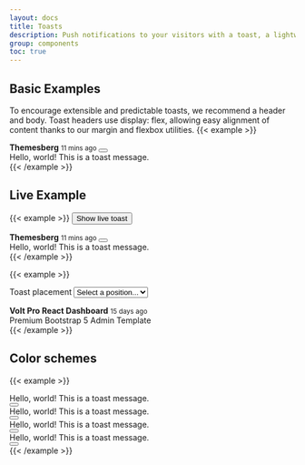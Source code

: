 ```yaml
---
layout: docs
title: Toasts
description: Push notifications to your visitors with a toast, a lightweight and easily customizable alert message.
group: components
toc: true
---
```


## Basic Examples
To encourage extensible and predictable toasts, we recommend a header and body. Toast headers use <span class="fw-bold text-danger">display: flex</span>, allowing easy alignment of content thanks to our margin and flexbox utilities.
{{< example >}}
<div class="toast" role="alert" aria-live="assertive" aria-atomic="true">
  <div class="toast-header">
    <strong class="me-auto text-dark">Themesberg</strong>
    <small>11 mins ago</small>
    <button type="button" class="btn-close" data-bs-dismiss="toast" aria-label="Close"></button>
  </div>
  <div class="toast-body">
    Hello, world! This is a toast message.
  </div>
</div>
{{< /example >}}

## Live Example
{{< example >}}
<button type="button" class="btn btn-primary" id="liveToastBtn">Show live toast</button>

<div class="position-fixed bottom-0 end-0 p-3" style="z-index: 5">
    <div id="liveToast" class="toast glass-3 hide" role="alert" aria-live="assertive" aria-atomic="true">
        <div class="toast-header">
            <strong class="me-auto">Themesberg</strong>
            <small>11 mins ago</small>
            <button type="button" class="btn-close" data-bs-dismiss="toast" aria-label="Close"></button>
        </div>
        <div class="toast-body">
            Hello, world! This is a toast message.
        </div>
    </div>
</div>
{{< /example >}}

{{< example >}}
<form>
  <div class="mb-3">
    <label for="selectToastPlacement">Toast placement</label>
    <select class="form-select mt-2" id="selectToastPlacement">
      <option value="" selected>Select a position...</option>
      <option value="top-0 start-0">Top left</option>
      <option value="top-0 start-50 translate-middle-x">Top center</option>
      <option value="top-0 end-0">Top right</option>
      <option value="top-50 start-0 translate-middle-y">Middle left</option>
      <option value="top-50 start-50 translate-middle">Middle center</option>
      <option value="top-50 end-0 translate-middle-y">Middle right</option>
      <option value="bottom-0 start-0">Bottom left</option>
      <option value="bottom-0 start-50 translate-middle-x">Bottom center</option>
      <option value="bottom-0 end-0">Bottom right</option>
    </select>
  </div>
</form>
<div aria-live="polite" aria-atomic="true" class="bg-white-25 rounded position-relative bd-example-toasts">
    <div class="toast-container position-absolute p-3" id="toastPlacement">
        <div class="toast">
            <div class="toast-header">
                <span class="fas fa-bullhorn text-tertiary me-2"></span>
                <strong class="me-auto text-dark">Volt Pro React Dashboard</strong>
                <small>15 days ago</small>
            </div>
            <div class="toast-body">
                Premium Bootstrap 5 Admin Template
            </div>
        </div>
    </div>
</div>
{{< /example >}}

## Color schemes
{{< example >}}
    <div class="toast align-items-center text-white bg-primary border-0 mb-3" role="alert" aria-live="assertive" aria-atomic="true">
        <div class="d-flex">
            <div class="toast-body">
            Hello, world! This is a toast message.
            </div>
            <button type="button" class="btn-close btn-close-white me-2 m-auto" data-bs-dismiss="toast" aria-label="Close"></button>
        </div>
    </div>
    <div class="toast align-items-center text-white bg-secondary border-0 mb-3" role="alert" aria-live="assertive" aria-atomic="true">
        <div class="d-flex">
            <div class="toast-body">
            Hello, world! This is a toast message.
            </div>
            <button type="button" class="btn-close btn-close-white me-2 m-auto" data-bs-dismiss="toast" aria-label="Close"></button>
        </div>
    </div>
    <div class="toast align-items-center text-white bg-info border-0 mb-3" role="alert" aria-live="assertive" aria-atomic="true">
        <div class="d-flex">
            <div class="toast-body">
            Hello, world! This is a toast message.
            </div>
            <button type="button" class="btn-close btn-close-white me-2 m-auto" data-bs-dismiss="toast" aria-label="Close"></button>
        </div>
    </div>
    <div class="toast align-items-center text-white bg-danger border-0" role="alert" aria-live="assertive" aria-atomic="true">
        <div class="d-flex">
            <div class="toast-body">
            Hello, world! This is a toast message.
            </div>
            <button type="button" class="btn-close btn-close-white me-2 m-auto" data-bs-dismiss="toast" aria-label="Close"></button>
        </div>
    </div>
{{< /example >}}